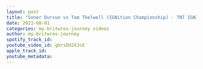 ```yaml
---
layout: post
title: "Soner Dursun vs Tom Thelwell (IGNition Championship) - TNT IGNITION OutRAGE (01/08/21) Highlights"
date: 2021-08-01
categories: my-britwres-journey videos
author: my-britwres-journey
spotify_track_id: 
youtube_video_id: gUrsDU2XJcE
apple_track_id: 
youtube_metadata: 
---
```

